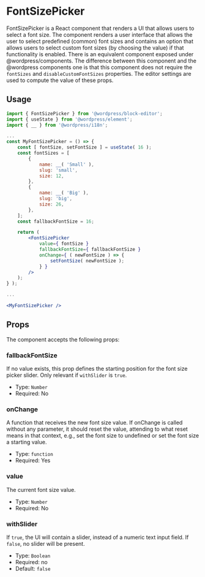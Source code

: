 # FontSizePicker

FontSizePicker is a React component that renders a UI that allows users to select a font size.
The component renders a user interface that allows the user to select predefined (common) font sizes and contains an option that allows users to select custom font sizes (by choosing the value) if that functionality is enabled.
There is an equivalent component exposed under @wordpress/components. The difference between this component and the @wordpress components one is that this component does not require the `fontSizes` and `disableCustomFontSizes` properties. The editor settings are used to compute the value of these props.

## Usage


```jsx
import { FontSizePicker } from '@wordpress/block-editor';
import { useState } from '@wordpress/element';
import { __ } from '@wordpress/i18n';

...
const MyFontSizePicker = () => {
	const [ fontSize, setFontSize ] = useState( 16 );
	const fontSizes = [
		{
			name: __( 'Small' ),
			slug: 'small',
			size: 12,
		},
		{
			name: __( 'Big' ),
			slug: 'big',
			size: 26,
		},
	];
	const fallbackFontSize = 16;

	return (
		<FontSizePicker
			value={ fontSize }
			fallbackFontSize={ fallbackFontSize }
			onChange={ ( newFontSize ) => {
				setFontSize( newFontSize );
			} }
		/>
	);
} );

...

<MyFontSizePicker />
```

## Props

The component accepts the following props:


### fallbackFontSize

If no value exists, this prop defines the starting position for the font size picker slider. Only relevant if `withSlider` is `true`.

- Type: `Number`
- Required: No

### onChange

A function that receives the new font size value.
If onChange is called without any parameter, it should reset the value, attending to what reset means in that context, e.g., set the font size to undefined or set the font size a starting value.

- Type: `function`
- Required: Yes

### value

The current font size value.

- Type: `Number`
- Required: No

### withSlider

If `true`, the UI will contain a slider, instead of a numeric text input field. If `false`, no slider will be present.

- Type: `Boolean`
- Required: no
- Default: `false`
